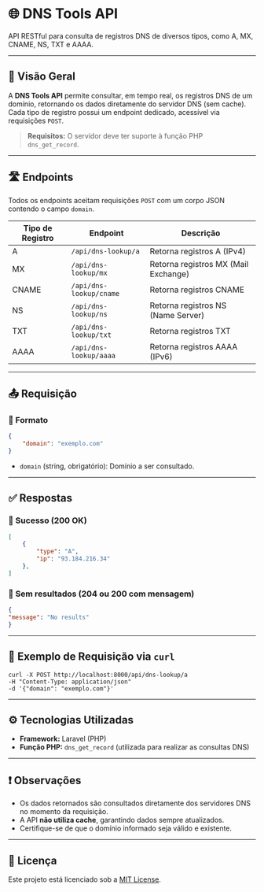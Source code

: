# 🌐 DNS Tools API

API RESTful para consulta de registros DNS de diversos tipos, como A, MX, CNAME, NS, TXT e AAAA.

---

## 📌 Visão Geral

A **DNS Tools API** permite consultar, em tempo real, os registros DNS de um domínio, retornando os dados diretamente do servidor DNS (sem cache). Cada tipo de registro possui um endpoint dedicado, acessível via requisições `POST`.

> **Requisitos:** O servidor deve ter suporte à função PHP `dns_get_record`.

---

## 🛣️ Endpoints

Todos os endpoints aceitam requisições `POST` com um corpo JSON contendo o campo `domain`.

| Tipo de Registro | Endpoint                      | Descrição                       |
|------------------|-------------------------------|---------------------------------|
| A                | `/api/dns-lookup/a`           | Retorna registros A (IPv4)      |
| MX               | `/api/dns-lookup/mx`          | Retorna registros MX (Mail Exchange) |
| CNAME            | `/api/dns-lookup/cname`       | Retorna registros CNAME         |
| NS               | `/api/dns-lookup/ns`          | Retorna registros NS (Name Server) |
| TXT              | `/api/dns-lookup/txt`         | Retorna registros TXT           |
| AAAA             | `/api/dns-lookup/aaaa`        | Retorna registros AAAA (IPv6)   |

---

## 📤 Requisição

### 🔸 Formato
```json
{
    "domain": "exemplo.com"
}
```
- `domain` (string, obrigatório): Domínio a ser consultado.

---

## ✅ Respostas

### 🔹 Sucesso (200 OK)
```json
[
    {
        "type": "A",
        "ip": "93.184.216.34"
    },
]
```

### 🔹 Sem resultados (204 ou 200 com mensagem)
```json
{
"message": "No results"
}
```
---

## 🧪 Exemplo de Requisição via `curl`

```
curl -X POST http://localhost:8000/api/dns-lookup/a
-H "Content-Type: application/json"
-d '{"domain": "exemplo.com"}'
```
---

## ⚙️ Tecnologias Utilizadas

- **Framework:** Laravel (PHP)
- **Função PHP:** `dns_get_record` (utilizada para realizar as consultas DNS)

---

## ❗ Observações

- Os dados retornados são consultados diretamente dos servidores DNS no momento da requisição.
- A API **não utiliza cache**, garantindo dados sempre atualizados.
- Certifique-se de que o domínio informado seja válido e existente.

---

## 📄 Licença

Este projeto está licenciado sob a [MIT License](./LICENSE).
